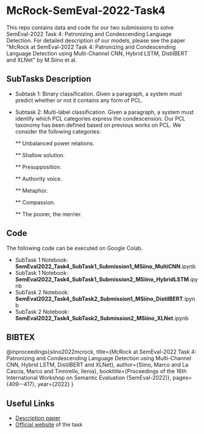 # McRock-SemEval-2022-Task4
This repo contains data and code for our two submissions to solve SemEval-2022 Task 4: Patronizing and Condescending Language Detection. 
For detailed description of our models, please see the paper "McRock at SemEval-2022 Task 4: Patronizing and Condescending Language Detection using Multi-Channel CNN, Hybrid LSTM, DistilBERT and XLNet" by M.Siino et al.

## SubTasks Description 
* Subtask 1: Binary classification. Given a paragraph, a system must predict whether or not it contains any form of PCL. 

* Subtask 2: Multi-label classification. Given a paragraph, a system must identify which PCL categories express the condescension. Our PCL taxonomy has been defined based on previous works on PCL. We consider the following categories:

  ** Unbalanced power relations.

  ** Shallow solution. 

  ** Presupposition. 

  ** Authority voice. 

  ** Metaphor. 

  ** Compassion. 

  ** The poorer, the merrier. 
  
## Code
The following code can be executed on Google Colab.

* SubTask 1 Notebook: **SemEval2022_Task4_SubTask1_Submission1_MSiino_MultiCNN**.ipynb
* SubTask 1 Notebook: **SemEval2022_Task4_SubTask1_Submission2_MSiino_HybridLSTM**.ipynb
* SubTask 2 Notebook: **SemEval2022_Task4_SubTask2_Submission1_MSiino_DistilBERT**.ipynb
* SubTask 2 Notebook: **SemEval2022_Task4_SubTask2_Submission2_MSiino_XLNet**.ipynb

## BIBTEX
@inproceedings{siino2022mcrock,
  title={McRock at SemEval-2022 Task 4: Patronizing and Condescending Language Detection using Multi-Channel CNN, Hybrid LSTM, DistilBERT and XLNet},
  author={Siino, Marco and La Cascia, Marco and Tinnirello, Ilenia},
  booktitle={Proceedings of the 16th International Workshop on Semantic Evaluation (SemEval-2022)},
  pages={409--417},
  year={2022}
}

## Useful Links
* [Description paper](https://aclanthology.org/2022.semeval-1.55/)
* [Official website](https://sites.google.com/view/pcl-detection-semeval2022/) of the task
